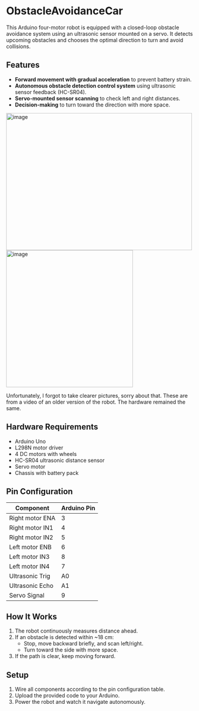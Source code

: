 # ObstacleAvoidanceCar

This Arduino four-motor robot is equipped with a closed-loop obstacle avoidance system using an ultrasonic sensor mounted on a servo. It detects upcoming obstacles and chooses the optimal direction to turn and avoid collisions.

## Features
- **Forward movement with gradual acceleration** to prevent battery strain.
- **Autonomous obstacle detection control system** using ultrasonic sensor feedback (HC-SR04).
- **Servo-mounted sensor scanning** to check left and right distances.
- **Decision-making** to turn toward the direction with more space.

<img width="500" height="369" alt="image" src="https://github.com/user-attachments/assets/e6501f7b-c327-4f14-899d-bcf9fcb72406" />
<img width="341" height="369" alt="image" src="https://github.com/user-attachments/assets/0d841a02-7eb0-445d-9cca-c2daea90daf0" />

Unfortunately, I forgot to take clearer pictures, sorry about that. These are from a video of an older version of the robot. The hardware remained the same.

## Hardware Requirements
- Arduino Uno
- L298N motor driver
- 4 DC motors with wheels
- HC-SR04 ultrasonic distance sensor
- Servo motor
- Chassis with battery pack

## Pin Configuration
| Component        | Arduino Pin |
|------------------|-------------|
| Right motor ENA  | 3           |
| Right motor IN1  | 4           |
| Right motor IN2  | 5           |
| Left motor ENB   | 6           |
| Left motor IN3   | 8           |
| Left motor IN4   | 7           |
| Ultrasonic Trig  | A0          |
| Ultrasonic Echo  | A1          |
| Servo Signal     | 9           |

## How It Works
1. The robot continuously measures distance ahead.
2. If an obstacle is detected within ~18 cm:
   - Stop, move backward briefly, and scan left/right.
   - Turn toward the side with more space.
3. If the path is clear, keep moving forward.

## Setup
1. Wire all components according to the pin configuration table.
2. Upload the provided code to your Arduino.
3. Power the robot and watch it navigate autonomously.
